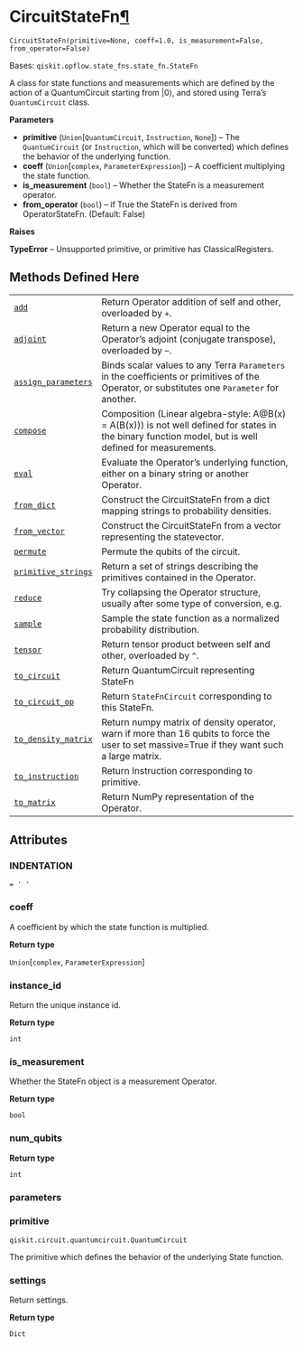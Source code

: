 # CircuitStateFn[¶](#circuitstatefn "Permalink to this headline")

<span id="undefined" />

`CircuitStateFn(primitive=None, coeff=1.0, is_measurement=False, from_operator=False)`

Bases: `qiskit.opflow.state_fns.state_fn.StateFn`

A class for state functions and measurements which are defined by the action of a QuantumCircuit starting from |0⟩, and stored using Terra’s `QuantumCircuit` class.

**Parameters**

*   **primitive** (`Union`\[`QuantumCircuit`, `Instruction`, `None`]) – The `QuantumCircuit` (or `Instruction`, which will be converted) which defines the behavior of the underlying function.
*   **coeff** (`Union`\[`complex`, `ParameterExpression`]) – A coefficient multiplying the state function.
*   **is\_measurement** (`bool`) – Whether the StateFn is a measurement operator.
*   **from\_operator** (`bool`) – if True the StateFn is derived from OperatorStateFn. (Default: False)

**Raises**

**TypeError** – Unsupported primitive, or primitive has ClassicalRegisters.

## Methods Defined Here

|                                                                                                                                                                                                     |                                                                                                                                                          |
| --------------------------------------------------------------------------------------------------------------------------------------------------------------------------------------------------- | -------------------------------------------------------------------------------------------------------------------------------------------------------- |
| [`add`](qiskit.opflow.state_fns.CircuitStateFn.add#qiskit.opflow.state_fns.CircuitStateFn.add "qiskit.opflow.state_fns.CircuitStateFn.add")                                                         | Return Operator addition of self and other, overloaded by `+`.                                                                                           |
| [`adjoint`](qiskit.opflow.state_fns.CircuitStateFn.adjoint#qiskit.opflow.state_fns.CircuitStateFn.adjoint "qiskit.opflow.state_fns.CircuitStateFn.adjoint")                                         | Return a new Operator equal to the Operator’s adjoint (conjugate transpose), overloaded by `~`.                                                          |
| [`assign_parameters`](qiskit.opflow.state_fns.CircuitStateFn.assign_parameters#qiskit.opflow.state_fns.CircuitStateFn.assign_parameters "qiskit.opflow.state_fns.CircuitStateFn.assign_parameters") | Binds scalar values to any Terra `Parameters` in the coefficients or primitives of the Operator, or substitutes one `Parameter` for another.             |
| [`compose`](qiskit.opflow.state_fns.CircuitStateFn.compose#qiskit.opflow.state_fns.CircuitStateFn.compose "qiskit.opflow.state_fns.CircuitStateFn.compose")                                         | Composition (Linear algebra-style: A\@B(x) = A(B(x))) is not well defined for states in the binary function model, but is well defined for measurements. |
| [`eval`](qiskit.opflow.state_fns.CircuitStateFn.eval#qiskit.opflow.state_fns.CircuitStateFn.eval "qiskit.opflow.state_fns.CircuitStateFn.eval")                                                     | Evaluate the Operator’s underlying function, either on a binary string or another Operator.                                                              |
| [`from_dict`](qiskit.opflow.state_fns.CircuitStateFn.from_dict#qiskit.opflow.state_fns.CircuitStateFn.from_dict "qiskit.opflow.state_fns.CircuitStateFn.from_dict")                                 | Construct the CircuitStateFn from a dict mapping strings to probability densities.                                                                       |
| [`from_vector`](qiskit.opflow.state_fns.CircuitStateFn.from_vector#qiskit.opflow.state_fns.CircuitStateFn.from_vector "qiskit.opflow.state_fns.CircuitStateFn.from_vector")                         | Construct the CircuitStateFn from a vector representing the statevector.                                                                                 |
| [`permute`](qiskit.opflow.state_fns.CircuitStateFn.permute#qiskit.opflow.state_fns.CircuitStateFn.permute "qiskit.opflow.state_fns.CircuitStateFn.permute")                                         | Permute the qubits of the circuit.                                                                                                                       |
| [`primitive_strings`](qiskit.opflow.state_fns.CircuitStateFn.primitive_strings#qiskit.opflow.state_fns.CircuitStateFn.primitive_strings "qiskit.opflow.state_fns.CircuitStateFn.primitive_strings") | Return a set of strings describing the primitives contained in the Operator.                                                                             |
| [`reduce`](qiskit.opflow.state_fns.CircuitStateFn.reduce#qiskit.opflow.state_fns.CircuitStateFn.reduce "qiskit.opflow.state_fns.CircuitStateFn.reduce")                                             | Try collapsing the Operator structure, usually after some type of conversion, e.g.                                                                       |
| [`sample`](qiskit.opflow.state_fns.CircuitStateFn.sample#qiskit.opflow.state_fns.CircuitStateFn.sample "qiskit.opflow.state_fns.CircuitStateFn.sample")                                             | Sample the state function as a normalized probability distribution.                                                                                      |
| [`tensor`](qiskit.opflow.state_fns.CircuitStateFn.tensor#qiskit.opflow.state_fns.CircuitStateFn.tensor "qiskit.opflow.state_fns.CircuitStateFn.tensor")                                             | Return tensor product between self and other, overloaded by `^`.                                                                                         |
| [`to_circuit`](qiskit.opflow.state_fns.CircuitStateFn.to_circuit#qiskit.opflow.state_fns.CircuitStateFn.to_circuit "qiskit.opflow.state_fns.CircuitStateFn.to_circuit")                             | Return QuantumCircuit representing StateFn                                                                                                               |
| [`to_circuit_op`](qiskit.opflow.state_fns.CircuitStateFn.to_circuit_op#qiskit.opflow.state_fns.CircuitStateFn.to_circuit_op "qiskit.opflow.state_fns.CircuitStateFn.to_circuit_op")                 | Return `StateFnCircuit` corresponding to this StateFn.                                                                                                   |
| [`to_density_matrix`](qiskit.opflow.state_fns.CircuitStateFn.to_density_matrix#qiskit.opflow.state_fns.CircuitStateFn.to_density_matrix "qiskit.opflow.state_fns.CircuitStateFn.to_density_matrix") | Return numpy matrix of density operator, warn if more than 16 qubits to force the user to set massive=True if they want such a large matrix.             |
| [`to_instruction`](qiskit.opflow.state_fns.CircuitStateFn.to_instruction#qiskit.opflow.state_fns.CircuitStateFn.to_instruction "qiskit.opflow.state_fns.CircuitStateFn.to_instruction")             | Return Instruction corresponding to primitive.                                                                                                           |
| [`to_matrix`](qiskit.opflow.state_fns.CircuitStateFn.to_matrix#qiskit.opflow.state_fns.CircuitStateFn.to_matrix "qiskit.opflow.state_fns.CircuitStateFn.to_matrix")                                 | Return NumPy representation of the Operator.                                                                                                             |

## Attributes

<span id="undefined" />

### INDENTATION

`= ' '`

<span id="undefined" />

### coeff

A coefficient by which the state function is multiplied.

**Return type**

`Union`\[`complex`, `ParameterExpression`]

<span id="undefined" />

### instance\_id

Return the unique instance id.

**Return type**

`int`

<span id="undefined" />

### is\_measurement

Whether the StateFn object is a measurement Operator.

**Return type**

`bool`

<span id="undefined" />

### num\_qubits

**Return type**

`int`

<span id="undefined" />

### parameters

<span id="undefined" />

### primitive

`qiskit.circuit.quantumcircuit.QuantumCircuit`

The primitive which defines the behavior of the underlying State function.

<span id="undefined" />

### settings

Return settings.

**Return type**

`Dict`
